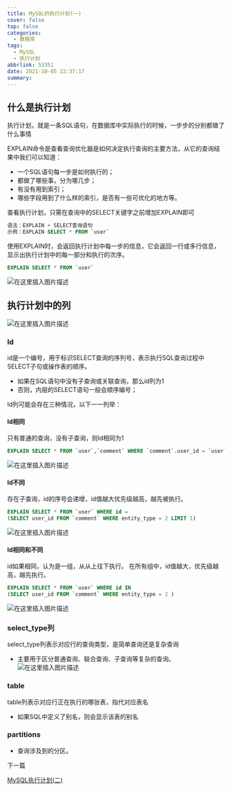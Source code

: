 ```yaml
---
title: MySQL的执行计划(一)
cover: false
top: false
categories:
  - 数据库
tags:
  - MySQL
  - 执行计划
abbrlink: 53351
date: 2021-10-05 22:37:17
summary:
---
```

## 什么是执行计划
执行计划，就是一条SQL语句，在数据库中实际执行的时候，一步步的分别都做了什么事情

EXPLAIN命令是查看查询优化器是如何决定执行查询的主要方法，从它的查询结果中我们可以知道：
- 一个SQL语句每一步是如何执行的；
- 都做了哪些事，分为哪几步；
- 有没有用到索引；
- 哪些字段用到了什么样的索引，是否有一些可优化的地方等。

查看执行计划，只需在查询中的SELECT关键字之前增加EXPLAIN即可

```sql
语法：EXPLAIN + SELECT查询语句
示例：EXPLAIN SELECT * FROM `user`
```

使用EXPLAIN时，会返回执行计划中每一步的信息，它会返回一行或多行信息，显示出执行计划中的每一部分和执行的次序。

```sql
EXPLAIN SELECT * FROM `user`
```
![在这里插入图片描述](https://img-blog.csdnimg.cn/65163a07c98048638d4dfab62c0045a8.png)
## 执行计划中的列
![在这里插入图片描述](https://img-blog.csdnimg.cn/bb0128492f804b059e162e8af194fd0a.png?x-oss-process=image/watermark,type_ZHJvaWRzYW5zZmFsbGJhY2s,shadow_50,text_Q1NETiBA5LiA5rGf5rqq5rC0,size_15,color_FFFFFF,t_70,g_se,x_16)
### Id
id是一个编号，用于标识SELECT查询的序列号，表示执行SQL查询过程中SELECT子句或操作表的顺序。

- 如果在SQL语句中没有子查询或关联查询，那么id列为1
- 否则，内层的SELECT语句一般会顺序编号；

Id列可能会存在三种情况，以下一一列举：
#### Id相同
只有普通的查询，没有子查询，则Id相同为1
```sql
EXPLAIN SELECT * FROM `user`,`comment` WHERE `comment`.user_id = `user`.id
```
![在这里插入图片描述](https://img-blog.csdnimg.cn/057a89f6b571498fbefb5f821a4145a2.png)
#### Id不同
存在子查询，id的序号会递增，id值越大优先级越高，越先被执行。

```sql
EXPLAIN SELECT * FROM `user` WHERE id = 
(SELECT user_id FROM `comment` WHERE entity_type = 2 LIMIT 1)
```
![在这里插入图片描述](https://img-blog.csdnimg.cn/310ff579697e43a497a2a7970fc28bb4.png)

#### Id相同和不同
id如果相同，认为是一组，从从上往下执行。
在所有组中，id值越大，优先级越高，越先执行。
```sql
EXPLAIN SELECT * FROM `user` WHERE id IN 
(SELECT user_id FROM `comment` WHERE entity_type = 2 )
```

![在这里插入图片描述](https://img-blog.csdnimg.cn/03a08fc0cd824c5181da896aabfb1815.png)
### select_type列
select_type列表示对应行的查询类型，是简单查询还是复杂查询
- 主要用于区分普通查询、联合查询、子查询等复杂的查询。 
![在这里插入图片描述](https://img-blog.csdnimg.cn/522f97c08a8d423a881a4973d547b41d.png?x-oss-process=image/watermark,type_ZHJvaWRzYW5zZmFsbGJhY2s,shadow_50,text_Q1NETiBA5LiA5rGf5rqq5rC0,size_20,color_FFFFFF,t_70,g_se,x_16)
### table
table列表示对应行正在执行的哪张表，指代对应表名
- 如果SQL中定义了别名，则会显示该表的别名

### partitions
- 查询涉及到的分区。

下一篇

[MySQL执行计划(二)](https://blog.csdn.net/upstream480/article/details/120615700)